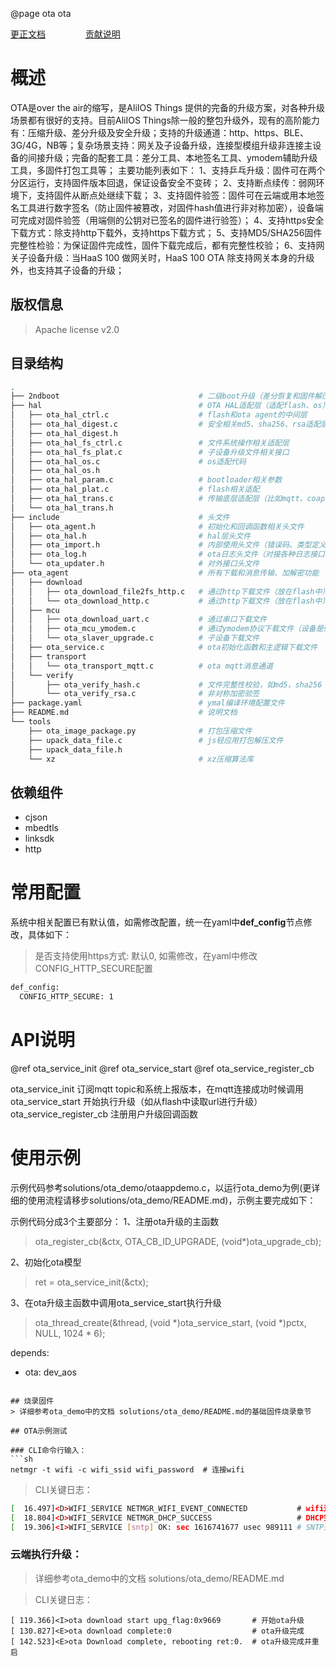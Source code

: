 
@page ota ota

[更正文档](https://gitee.com/alios-things/ota/edit/rel_3.3.0/README.md) &emsp;&emsp;&emsp;&emsp; [贡献说明](https://g.alicdn.com/alios-things-3.3/doc/contribute_doc.html)

# 概述
OTA是over the air的缩写，是AliIOS Things 提供的完备的升级方案，对各种升级场景都有很好的支持。目前AliIOS Things除一般的整包升级外，现有的高阶能力有：压缩升级、差分升级及安全升级；支持的升级通道：http、https、BLE、3G/4G，NB等；复杂场景支持：网关及子设备升级，连接型模组升级非连接主设备的间接升级；完备的配套工具：差分工具、本地签名工具、ymodem辅助升级工具，多固件打包工具等；
主要功能列表如下：
1、支持乒乓升级：固件可在两个分区运行，支持固件版本回退，保证设备安全不变砖；
2、支持断点续传：弱网环境下，支持固件从断点处继续下载；
3、支持固件验签：固件可在云端或用本地签名工具进行数字签名（防止固件被篡改，对固件hash值进行非对称加密），设备端可完成对固件验签（用端侧的公钥对已签名的固件进行验签）；
4、支持https安全下载方式：除支持http下载外，支持https下载方式；
5、支持MD5/SHA256固件完整性检验：为保证固件完成性，固件下载完成后，都有完整性校验；
6、支持网关子设备升级：当HaaS 100 做网关时，HaaS 100 OTA 除支持网关本身的升级外，也支持其子设备的升级；

## 版权信息
> Apache license v2.0 

## 目录结构
```sh
.
├── 2ndboot                               # 二级boot升级（差分恢复和固件解压缩）
├── hal                                   # OTA HAL适配层（适配flash、os）
│   ├── ota_hal_ctrl.c                    # flash和ota agent的中间层
│   ├── ota_hal_digest.c                  # 安全相关md5、sha256、rsa适配层
│   ├── ota_hal_digest.h
│   ├── ota_hal_fs_ctrl.c                 # 文件系统操作相关适配层
│   ├── ota_hal_fs_plat.c                 # 子设备升级文件相关接口
│   ├── ota_hal_os.c                      # os适配代码
│   ├── ota_hal_os.h                    
│   ├── ota_hal_param.c                   # bootloader相关参数
│   ├── ota_hal_plat.c                    # flash相关适配
│   ├── ota_hal_trans.c                   # 传输底层适配层（比如mqtt、coap、http）
│   └── ota_hal_trans.h
├── include                               # 头文件
│   ├── ota_agent.h                       # 初始化和回调函数相关头文件
│   ├── ota_hal.h                         # hal层头文件
│   ├── ota_import.h                      # 内部使用头文件（错误码、类型定义、内部接口等）
│   ├── ota_log.h                         # ota日志头文件（对接各种日志接口）
│   └── ota_updater.h                     # 对外接口头文件
├── ota_agent                             # 所有下载和消息传输、加解密功能
│   ├── download
│   │   ├── ota_download_file2fs_http.c   # 通过http下载文件（放在flash中）
│   │   └── ota_download_http.c           # 通过http下载文件（放在flash中）
│   ├── mcu
│   │   ├── ota_download_uart.c           # 通过串口下载文件
│   │   ├── ota_mcu_ymodem.c              # 通过ymodem协议下载文件（设备是server端）
│   │   └── ota_slaver_upgrade.c          # 子设备下载文件
│   ├── ota_service.c                     # ota初始化函数和主逻辑下载文件
│   ├── transport
│   │   └── ota_transport_mqtt.c          # ota mqtt消息通道
│   └── verify  
│       ├── ota_verify_hash.c             # 文件完整性校验，如md5，sha256
│       └── ota_verify_rsa.c              # 非对称加密验签
├── package.yaml                          # ymal编译环境配置文件
├── README.md                             # 说明文档
└── tools
    ├── ota_image_package.py              # 打包压缩文件
    ├── upack_data_file.c                 # js轻应用打包解压文件
    ├── upack_data_file.h                 
    └── xz                                # xz压缩算法库
```

## 依赖组件
* cjson
* mbedtls
* linksdk
* http

# 常用配置
系统中相关配置已有默认值，如需修改配置，统一在yaml中**def_config**节点修改，具体如下：
> 是否支持使用https方式: 默认0, 如需修改，在yaml中修改CONFIG_HTTP_SECURE配置
```sh
def_config:
  CONFIG_HTTP_SECURE: 1
```

# API说明
@ref ota_service_init
@ref ota_service_start
@ref ota_service_register_cb

ota_service_init 订阅mqtt topic和系统上报版本，在mqtt连接成功时候调用
ota_service_start 开始执行升级（如从flash中读取url进行升级）
ota_service_register_cb 注册用户升级回调函数

# 使用示例
示例代码参考solutions/ota_demo/otaappdemo.c，以运行ota_demo为例(更详细的使用流程请移步solutions/ota_demo/README.md)，示例主要完成如下：

示例代码分成3个主要部分：
1、注册ota升级的主函数
> ota_register_cb(&ctx, OTA_CB_ID_UPGRADE, (void*)ota_upgrade_cb);

2、初始化ota模型
> ret = ota_service_init(&ctx);

3、在ota升级主函数中调用ota_service_start执行升级
> ota_thread_create(&thread, (void *)ota_service_start, (void *)pctx, NULL, 1024 * 6);

depends:
  - ota: dev_aos
```

## 烧录固件
> 详细参考ota_demo中的文档 solutions/ota_demo/README.md的基础固件烧录章节

## OTA示例测试

### CLI命令行输入：
```sh
netmgr -t wifi -c wifi_ssid wifi_password  # 连接wifi
```

> CLI关键日志：
```sh
[  16.497]<D>WIFI_SERVICE NETMGR_WIFI_EVENT_CONNECTED           # wifi连接成功
[  18.804]<D>WIFI_SERVICE NETMGR_DHCP_SUCCESS                   # DHCP完成，获取到IP地址
[  19.306]<I>WIFI_SERVICE [sntp] OK: sec 1616741677 usec 989111 # SNTP完成，获取到最新网络时间
```

### 云端执行升级：
> 详细参考ota_demo中的文档 solutions/ota_demo/README.md

> CLI关键日志：
```
[ 119.366]<I>ota download start upg_flag:0x9669       # 开始ota升级
[ 130.827]<E>ota download complete:0                  # ota升级完成
[ 142.523]<E>ota Download complete, rebooting ret:0.  # ota升级完成并重启
```
